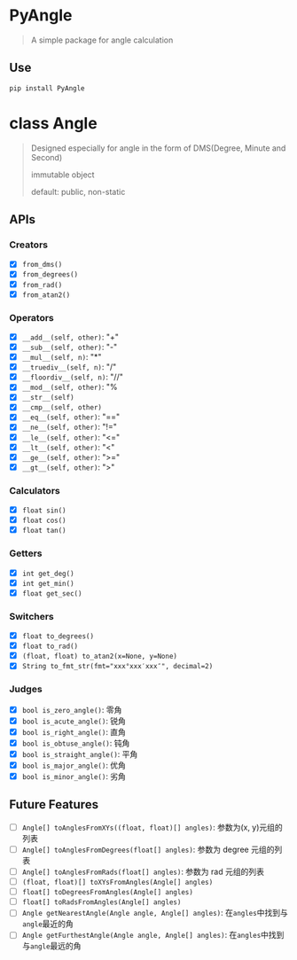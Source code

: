 # PyAngle

> A simple package for angle calculation

## Use

```
pip install PyAngle
```

# class Angle

> Designed especially for angle in the form of DMS(Degree, Minute and Second)
>
> immutable object
>
> default: public, non-static

## APIs

### Creators

- [x] `from_dms()`
- [x] `from_degrees()`
- [x] `from_rad()`
- [x] `from_atan2()`

### Operators

- [x] `__add__(self, other)`: "+"
- [x] `__sub__(self, other)`: "-"
- [x] `__mul__(self, n)`: "\*"
- [x] `__truediv__(self, n)`: "/"
- [x] `__floordiv__(self, n)`: "//"
- [x] `__mod__(self, other)`: "%
- [x] `__str__(self)`
- [x] `__cmp__(self, other)`
- [x] `__eq__(self, other)`: "=="
- [x] `__ne__(self, other)`: "!="
- [x] `__le__(self, other)`: "<="
- [x] `__lt__(self, other)`: "<"
- [x] `__ge__(self, other)`: ">="
- [x] `__gt__(self, other)`: ">"

### Calculators

- [x] `float sin()`
- [x] `float cos()`
- [x] `float tan()`

### Getters

- [x] `int get_deg()`
- [x] `int get_min()`
- [x] `float get_sec()`

### Switchers

- [x] `float to_degrees()`
- [x] `float to_rad()`
- [x] `(float, float) to_atan2(x=None, y=None)`
- [x] `String to_fmt_str(fmt="xxx°xxx′xxx″", decimal=2)`

### Judges

- [x] `bool is_zero_angle()`: 零角
- [x] `bool is_acute_angle()`: 锐角
- [x] `bool is_right_angle()`: 直角
- [x] `bool is_obtuse_angle()`: 钝角
- [x] `bool is_straight_angle()`: 平角
- [x] `bool is_major_angle()`: 优角
- [x] `bool is_minor_angle()`: 劣角

## Future Features

- [ ] `Angle[] toAnglesFromXYs((float, float)[] angles)`: 参数为(x, y)元组的列表
- [ ] `Angle[] toAnglesFromDegrees(float[] angles)`: 参数为 degree 元组的列表
- [ ] `Angle[] toAnglesFromRads(float[] angles)`: 参数为 rad 元组的列表
- [ ] `(float, float)[] toXYsFromAngles(Angle[] angles)`
- [ ] `float[] toDegreesFromAngles(Angle[] angles)`
- [ ] `float[] toRadsFromAngles(Angle[] angles)`
- [ ] `Angle getNearestAngle(Angle angle, Angle[] angles)`: 在`angles`中找到与`angle`最近的角
- [ ] `Angle getFurthestAngle(Angle angle, Angle[] angles)`: 在`angles`中找到与`angle`最远的角
